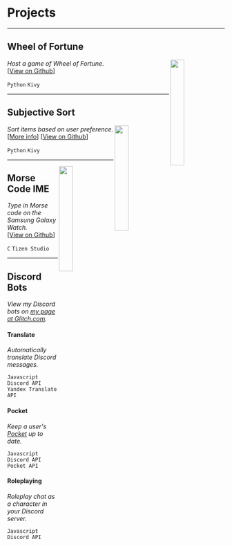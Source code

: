 # Projects

---

## Wheel of Fortune

<img align="right" width="25%" src="https://i.imgur.com/f6x8j4X.gif">

*Host a game of Wheel of Fortune.*
<br>
[[View on Github](https://github.com/pattymartin/wheel-of-fortune)]

`Python` `Kivy`

---

## Subjective Sort

<img align="right" width="25%" src="https://i.imgur.com/2rIeJCW.png">

*Sort items based on user preference.*
<br>
[[More info](https://pattymartin.github.io/subjective-sort)]
[[View on Github](https://github.com/pattymartin/subjective-sort)]

`Python` `Kivy`

---

<img align="right" width="25%" src="https://i.imgur.com/dpVOpvP.png">

## Morse Code IME

*Type in Morse code on the Samsung Galaxy Watch.*
<br>
[[View on Github](https://github.com/pattymartin/morse-ime)]

`C` `Tizen Studio`

---

## Discord Bots

*View my Discord bots on [my page at Glitch.com](
https://glitch.com/@pattymartin).*

#### Translate

*Automatically translate Discord messages.*

`Javascript` `Discord API` `Yandex Translate API`

#### Pocket

*Keep a user's [Pocket](https://getpocket.com/) up to date.*

`Javascript` `Discord API` `Pocket API`

#### Roleplaying

*Roleplay chat as a character in your Discord server.*

`Javascript` `Discord API`
